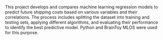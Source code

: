 This project develops and compares machine learning regression models to predict future shipping costs based on various variables and their correlations. The process includes splitting the dataset into training and testing sets, applying different algorithms, and evaluating their performance to identify the best predictive model. Python and BrainToy MLOS were used for this purpose.
